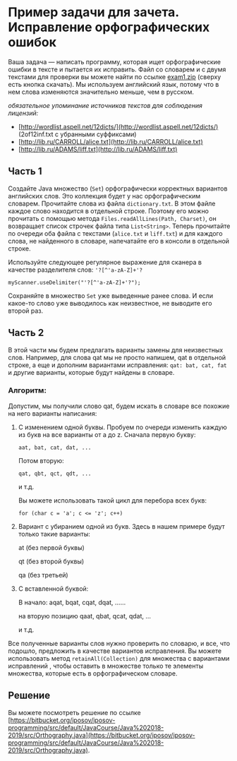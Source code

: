 # Пример задачи для зачета. Исправление орфографических ошибок

Ваша задача — написать программу, которая ищет орфографические ошибки в тексте и пытается их исправить.
Файл со словарем и с двумя текстами для проверки вы можете найти по ссылке [exam1.zip](
https://drive.google.com/file/d/0B-f_tb8LuE3UMmxENzNiT2pMMjQ/view?usp=sharing) (сверху есть кнопка скачать).
Мы используем английский язык, потому что в нем слова изменяются значительно меньше, чем в русском.

*обязательное упоминание источников текстов для соблюдения лицензий:*
* [http://wordlist.aspell.net/12dicts/](http://wordlist.aspell.net/12dicts/) (2of12inf.txt с убранными суффиксами)
* [http://lib.ru/CARROLL/alice.txt](http://lib.ru/CARROLL/alice.txt)
* [http://lib.ru/ADAMS/liff.txt](http://lib.ru/ADAMS/liff.txt)

## Часть 1

Создайте Java множество (`Set`) орфографически корректных вариантов английских слов. Это коллекция будет у нас орфографическим
словарем. Прочитайте слова из файла `dictionary.txt`. В этом файле каждое слово находится в отдельной строке. Поэтому
его можно прочитать с помощью метода `Files.readAllLines(Path, Charset)`, он возвращает список строчек файла типа `List<String>`.
Теперь прочитайте по очереди оба файла с текстами (`alice.txt` и `liff.txt`) и для каждого слова, не найденного в словаре,
напечатайте его в консоли в отдельной строке.

Используйте следующее регулярное выражение для сканера в качестве разделителя слов: `'?[^'a-zA-Z]+'?`

```myScanner.useDelimiter("'?[^'a-zA-Z]+'?");```

Сохраняйте в множество `Set` уже выведенные ранее слова. И если какое-то слово уже выводилось как неизвестное,
не выводите его второй раз.

## Часть 2
В этой части мы будем предлагать варианты замены для неизвестных слов. Например, для слова qat мы не просто напишем,
qat в отдельной строке, а еще и дополним вариантами исправления:
```qat: bat, cat, fat```
и другие варианты, которые будут найдены в словаре.

### Алгоритм:

Допустим, мы получили слово qat, будем искать в словаре все похожие на него варианты написания:
1. С изменением одной буквы. Пробуем по очереди изменить каждую из букв на все варианты от a до z.
    Сначала первую букву:
    
    ```aat, bat, cat, dat, ...```
    
    Потом вторую:
    
    ```qat, qbt, qct, qdt, ...```
    
    и т.д.

    Вы можете использовать такой цикл для перебора всех букв:
    
    ```for (char c = 'a'; c <= 'z'; c++)```
    
1. Вариант с убиранием одной из букв. Здесь в нашем примере будут только такие варианты:
    
    at (без первой буквы)
    
    qt (без второй буквы)
    
    qa (без третьей)
1. С вставленной буквой:
  
    В начало: aqat, bqat, cqat, dqat, ......
    
    на вторую позицию qaat, qbat, qcat, qdat, ...

    и т.д.
    
Все полученные варианты слов нужно проверить по словарю, и все, что подошло, предложить в качестве вариантов исправления. Вы можете
использовать метод `retainAll(Collection)` для множества с вариантами исправлений , чтобы оставить в множестве только те элементы
множества, которые есть в орфографическом словаре.

## Решение
Вы можете посмотреть решение по ссылке [https://bitbucket.org/iposov/iposov-programming/src/default/JavaCourse/Java%202018-2019/src/Orthography.java](https://bitbucket.org/iposov/iposov-programming/src/default/JavaCourse/Java%202018-2019/src/Orthography.java).
